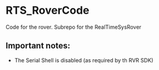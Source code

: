 # RTS_RoverCode

Code for the rover. Subrepo for the RealTimeSysRover

## Important notes:

- The Serial Shell is disabled (as required by th RVR SDK) 
